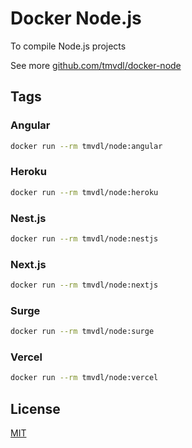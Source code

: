 # Docker Node.js

To compile Node.js projects

See more [github.com/tmvdl/docker-node](https://github.com/tmvdl/docker-node)

## Tags

### Angular

```sh
docker run --rm tmvdl/node:angular
```

### Heroku

```sh
docker run --rm tmvdl/node:heroku
```

### Nest.js

```sh
docker run --rm tmvdl/node:nestjs
```

### Next.js

```sh
docker run --rm tmvdl/node:nextjs
```

### Surge

```sh
docker run --rm tmvdl/node:surge
```

### Vercel

```sh
docker run --rm tmvdl/node:vercel
```

## License

[MIT](https://github.com/tmvdl/docker-node/blob/main/LICENSE)
